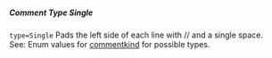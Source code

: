 ##### Comment Type Single

`type=Single` Pads the left side of each line with // and a single space.  
See: Enum values for [commentkind](/build-include/enums/enums.commentkind.html) for possible types.  